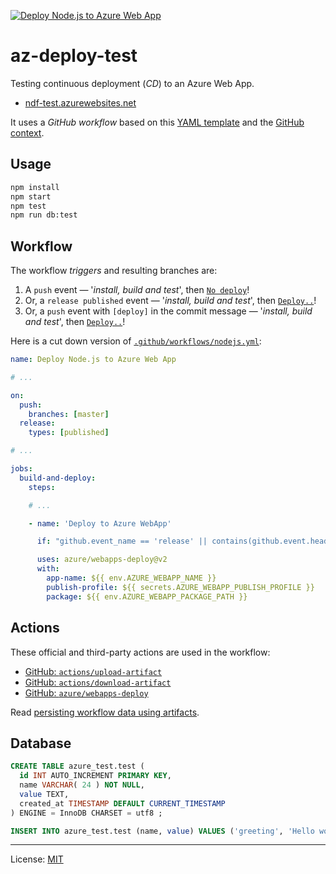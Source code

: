 
[![Deploy Node.js to Azure Web App][gh-badge]][gh-link]

# az-deploy-test

Testing continuous deployment (_CD_) to an Azure Web App.

 * [ndf-test.azurewebsites.net][site]

It uses a _GitHub workflow_ based on this [YAML template][t]
and the [GitHub context][gc].

## Usage

```sh
npm install
npm start
npm test
npm run db:test
```

## Workflow

The workflow _triggers_ and resulting branches are:

 1. A `push` event 	— '_install, build and test_', then [`No deploy`][p]!
 2. Or, a `release published` event — '_install, build and test_', then [`Deploy..`][r]!
 3. Or, a `push` event with `[deploy]` in the commit message — '_install, build and test_', then [`Deploy..`][pd]!

Here is a cut down version of [`.github/workflows/nodejs.yml`][wf]:

```yaml
name: Deploy Node.js to Azure Web App

# ...

on:
  push:
    branches: [master]
  release:
    types: [published]

# ...

jobs:
  build-and-deploy:
    steps:

    # ...

    - name: 'Deploy to Azure WebApp'

      if: "github.event_name == 'release' || contains(github.event.head_commit.message, '[deploy]')"

      uses: azure/webapps-deploy@v2
      with:
        app-name: ${{ env.AZURE_WEBAPP_NAME }}
        publish-profile: ${{ secrets.AZURE_WEBAPP_PUBLISH_PROFILE }}
        package: ${{ env.AZURE_WEBAPP_PACKAGE_PATH }}
```

## Actions

These official and third-party actions are used in the workflow:

 * [GitHub: `actions/upload-artifact`][act-ua]
 * [GitHub: `actions/download-artifact`][act-da]
 * [GitHub: `azure/webapps-deploy`][act-azd]

Read [persisting workflow data using artifacts][ar].

## Database

```sql
CREATE TABLE azure_test.test (
  id INT AUTO_INCREMENT PRIMARY KEY,
  name VARCHAR( 24 ) NOT NULL,
  value TEXT,
  created_at TIMESTAMP DEFAULT CURRENT_TIMESTAMP
) ENGINE = InnoDB CHARSET = utf8 ;

INSERT INTO azure_test.test (name, value) VALUES ('greeting', 'Hello world!');
```

---
License: [MIT](https://nfreear.mit-license.org/ "MIT License")

[site]: https://ndf-test.azurewebsites.net/
[wf]: https://github.com/nfreear/az-deploy-test/blob/master/.github/workflows/nodejs.yml#L78-L85
  "nodejs YAML"
[gc]: https://help.github.com/en/actions/reference/context-and-expression-syntax-for-github-actions#github-context
[t]: https://github.com/Azure/actions-workflow-samples/blob/master/AppService/node.js-webapp-on-azure.yml#L35-L40
  "node.js-webapp-on-azure YAML"
[r]: https://github.com/nfreear/az-deploy-test/runs/524094206?check_suite_focus=true#step:7:1
  "'Publish release' event — Deploy happens!"
[p]: https://github.com/nfreear/az-deploy-test/runs/524091554?check_suite_focus=true#step:6:1
  "'Push' event — NO deploy!"
[pd]: https://github.com/nfreear/az-deploy-test/runs/522102394?check_suite_focus=true#step:7:1
  "'Push' event, with '[deploy]' in commit message — Deploy happens!"
[ar]: https://help.github.com/en/actions/configuring-and-managing-workflows/persisting-workflow-data-using-artifacts#passing-data-between-jobs-in-a-workflow
  "Passing data between jobs in a workflow — GitHub Help"
[ca]: https://help.github.com/en/actions/configuring-and-managing-workflows/caching-dependencies-to-speed-up-workflows#
  "Caching dependencies to speed up workflows — GitHub Help"
[act-ua]:  https://github.com/actions/upload-artifact.git
[act-da]:  https://github.com/actions/download-artifact.git
[act-azd]: https://github.com/azure/webapps-deploy.git

[gh-badge]: https://github.com/nfreear/az-deploy-test/workflows/Deploy%20Node.js%20to%20Azure/badge.svg
[gh-link]:  https://github.com/nfreear/az-deploy-test/actions
  "Status ~ 'Deploy Node.js to Azure Web App'"
